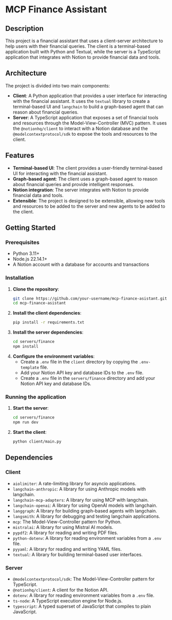 # MCP Finance Assistant

## Description

This project is a financial assistant that uses a client-server architecture to help users with their financial queries. The client is a terminal-based application built with Python and Textual, while the server is a TypeScript application that integrates with Notion to provide financial data and tools.

## Architecture

The project is divided into two main components:

- **Client**: A Python application that provides a user interface for interacting with the financial assistant. It uses the `textual` library to create a terminal-based UI and `langchain` to build a graph-based agent that can reason about financial queries.
- **Server**: A TypeScript application that exposes a set of financial tools and resources through the Model-View-Controller (MVC) pattern. It uses the `@notionhq/client` to interact with a Notion database and the `@modelcontextprotocol/sdk` to expose the tools and resources to the client.

## Features

- **Terminal-based UI**: The client provides a user-friendly terminal-based UI for interacting with the financial assistant.
- **Graph-based agent**: The client uses a graph-based agent to reason about financial queries and provide intelligent responses.
- **Notion integration**: The server integrates with Notion to provide financial data and tools.
- **Extensible**: The project is designed to be extensible, allowing new tools and resources to be added to the server and new agents to be added to the client.

## Getting Started

### Prerequisites

- Python 3.11+
- Node.js 22.14.1+
- A Notion account with a database for accounts and transactions

### Installation

1. **Clone the repository**:
   ```bash
   git clone https://github.com/your-username/mcp-finance-asistant.git
   cd mcp-finance-asistant
   ```
2. **Install the client dependencies**:
   ```bash
   pip install -r requirements.txt
   ```
3. **Install the server dependencies**:
   ```bash
   cd servers/finance
   npm install
   ```
4. **Configure the environment variables**:
   - Create a `.env` file in the `client` directory by copying the `.env-template` file.
   - Add your Notion API key and database IDs to the `.env` file.
   - Create a `.env` file in the `servers/finance` directory and add your Notion API key and database IDs.

### Running the application

1. **Start the server**:
   ```bash
   cd servers/finance
   npm run dev
   ```
2. **Start the client**:
   ```bash
   python client/main.py
   ```

## Dependencies

### Client

- `aiolimiter`: A rate-limiting library for asyncio applications.
- `langchain-anthropic`: A library for using Anthropic models with langchain.
- `langchain-mcp-adapters`: A library for using MCP with langchain.
- `langchain-openai`: A library for using OpenAI models with langchain.
- `langgraph`: A library for building graph-based agents with langchain.
- `langsmith`: A library for debugging and testing langchain applications.
- `mcp`: The Model-View-Controller pattern for Python.
- `mistralai`: A library for using Mistral AI models.
- `pypdf2`: A library for reading and writing PDF files.
- `python-dotenv`: A library for reading environment variables from a `.env` file.
- `pyyaml`: A library for reading and writing YAML files.
- `textual`: A library for building terminal-based user interfaces.

### Server

- `@modelcontextprotocol/sdk`: The Model-View-Controller pattern for TypeScript.
- `@notionhq/client`: A client for the Notion API.
- `dotenv`: A library for reading environment variables from a `.env` file.
- `ts-node`: A TypeScript execution engine for Node.js.
- `typescript`: A typed superset of JavaScript that compiles to plain JavaScript.
